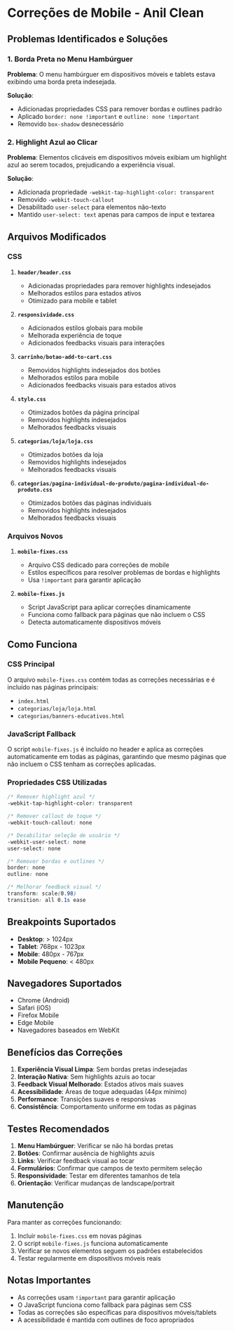 # Correções de Mobile - Anil Clean

## Problemas Identificados e Soluções

### 1. Borda Preta no Menu Hambúrguer
**Problema**: O menu hambúrguer em dispositivos móveis e tablets estava exibindo uma borda preta indesejada.

**Solução**: 
- Adicionadas propriedades CSS para remover bordas e outlines padrão
- Aplicado `border: none !important` e `outline: none !important`
- Removido `box-shadow` desnecessário

### 2. Highlight Azul ao Clicar
**Problema**: Elementos clicáveis em dispositivos móveis exibiam um highlight azul ao serem tocados, prejudicando a experiência visual.

**Solução**:
- Adicionada propriedade `-webkit-tap-highlight-color: transparent`
- Removido `-webkit-touch-callout`
- Desabilitado `user-select` para elementos não-texto
- Mantido `user-select: text` apenas para campos de input e textarea

## Arquivos Modificados

### CSS
1. **`header/header.css`**
   - Adicionadas propriedades para remover highlights indesejados
   - Melhorados estilos para estados ativos
   - Otimizado para mobile e tablet

2. **`responsividade.css`**
   - Adicionados estilos globais para mobile
   - Melhorada experiência de toque
   - Adicionados feedbacks visuais para interações

3. **`carrinho/botao-add-to-cart.css`**
   - Removidos highlights indesejados dos botões
   - Melhorados estilos para mobile
   - Adicionados feedbacks visuais para estados ativos

4. **`style.css`**
   - Otimizados botões da página principal
   - Removidos highlights indesejados
   - Melhorados feedbacks visuais

5. **`categorias/loja/loja.css`**
   - Otimizados botões da loja
   - Removidos highlights indesejados
   - Melhorados feedbacks visuais

6. **`categorias/pagina-individual-do-produto/pagina-individual-do-produto.css`**
   - Otimizados botões das páginas individuais
   - Removidos highlights indesejados
   - Melhorados feedbacks visuais

### Arquivos Novos
1. **`mobile-fixes.css`**
   - Arquivo CSS dedicado para correções de mobile
   - Estilos específicos para resolver problemas de bordas e highlights
   - Usa `!important` para garantir aplicação

2. **`mobile-fixes.js`**
   - Script JavaScript para aplicar correções dinamicamente
   - Funciona como fallback para páginas que não incluem o CSS
   - Detecta automaticamente dispositivos móveis

## Como Funciona

### CSS Principal
O arquivo `mobile-fixes.css` contém todas as correções necessárias e é incluído nas páginas principais:
- `index.html`
- `categorias/loja/loja.html`
- `categorias/banners-educativos.html`

### JavaScript Fallback
O script `mobile-fixes.js` é incluído no header e aplica as correções automaticamente em todas as páginas, garantindo que mesmo páginas que não incluem o CSS tenham as correções aplicadas.

### Propriedades CSS Utilizadas

```css
/* Remover highlight azul */
-webkit-tap-highlight-color: transparent

/* Remover callout de toque */
-webkit-touch-callout: none

/* Desabilitar seleção de usuário */
-webkit-user-select: none
user-select: none

/* Remover bordas e outlines */
border: none
outline: none

/* Melhorar feedback visual */
transform: scale(0.98)
transition: all 0.1s ease
```

## Breakpoints Suportados

- **Desktop**: > 1024px
- **Tablet**: 768px - 1023px  
- **Mobile**: 480px - 767px
- **Mobile Pequeno**: < 480px

## Navegadores Suportados

- Chrome (Android)
- Safari (iOS)
- Firefox Mobile
- Edge Mobile
- Navegadores baseados em WebKit

## Benefícios das Correções

1. **Experiência Visual Limpa**: Sem bordas pretas indesejadas
2. **Interação Nativa**: Sem highlights azuis ao tocar
3. **Feedback Visual Melhorado**: Estados ativos mais suaves
4. **Acessibilidade**: Áreas de toque adequadas (44px mínimo)
5. **Performance**: Transições suaves e responsivas
6. **Consistência**: Comportamento uniforme em todas as páginas

## Testes Recomendados

1. **Menu Hambúrguer**: Verificar se não há bordas pretas
2. **Botões**: Confirmar ausência de highlights azuis
3. **Links**: Verificar feedback visual ao tocar
4. **Formulários**: Confirmar que campos de texto permitem seleção
5. **Responsividade**: Testar em diferentes tamanhos de tela
6. **Orientação**: Verificar mudanças de landscape/portrait

## Manutenção

Para manter as correções funcionando:
1. Incluir `mobile-fixes.css` em novas páginas
2. O script `mobile-fixes.js` funciona automaticamente
3. Verificar se novos elementos seguem os padrões estabelecidos
4. Testar regularmente em dispositivos móveis reais

## Notas Importantes

- As correções usam `!important` para garantir aplicação
- O JavaScript funciona como fallback para páginas sem CSS
- Todas as correções são específicas para dispositivos móveis/tablets
- A acessibilidade é mantida com outlines de foco apropriados
